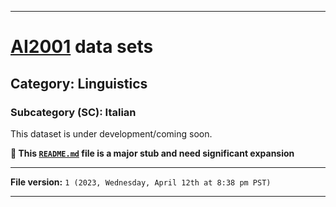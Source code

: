 
***

# [AI2001](https://github.com/seanpm2001/AI2001/) data sets

## Category: Linguistics

### Subcategory (SC): Italian

This dataset is under development/coming soon.

**🌱️ This [`README.md`](/README.md) file is a major stub and need significant expansion**

***

**File version:** `1 (2023, Wednesday, April 12th at 8:38 pm PST)`

***
